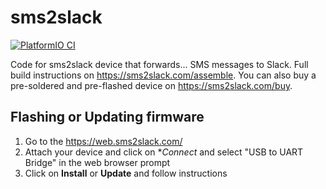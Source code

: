 # sms2slack

[![PlatformIO CI](https://github.com/ParetoSecurity/sms-slack-v3/actions/workflows/build.yml/badge.svg)](https://github.com/ParetoSecurity/sms-slack-v3/actions/workflows/build.yml)

Code for sms2slack device that forwards... SMS messages to Slack. Full build instructions on https://sms2slack.com/assemble. You can also buy a pre-soldered and pre-flashed device on https://sms2slack.com/buy. 

## Flashing or Updating firmware

1. Go to the https://web.sms2slack.com/
2. Attach your device and click on **Connect* and select "USB to UART Bridge" in the web browser prompt
3. Click on **Install** or **Update** and follow instructions

